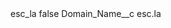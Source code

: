 <?xml version="1.0" encoding="UTF-8"?>
<CustomMetadata xmlns="http://soap.sforce.com/2006/04/metadata" xmlns:xsi="http://www.w3.org/2001/XMLSchema-instance" xmlns:xsd="http://www.w3.org/2001/XMLSchema">
    <label>esc_la</label>
    <protected>false</protected>
    <values>
        <field>Domain_Name__c</field>
        <value xsi:type="xsd:string">esc.la</value>
    </values>
</CustomMetadata>
